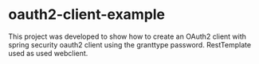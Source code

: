 # oauth2-client-example
This project was developed to show how to create an OAuth2 client with spring security oauth2 client using the granttype password.  RestTemplate used as used webclient.
